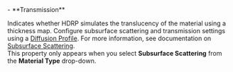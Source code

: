 <tr>
<td>- **Transmission**</td>
<td>

Indicates whether HDRP simulates the translucency of the material using a thickness map. Configure subsurface scattering and transmission settings using a [Diffusion Profile](../../../Diffusion-Profile.md). For more information, see documentation on [Subsurface Scattering](../../../Subsurface-Scattering.md).<br />This property only appears when you select **Subsurface Scattering** from the **Material Type** drop-down.

</td>
</tr>

